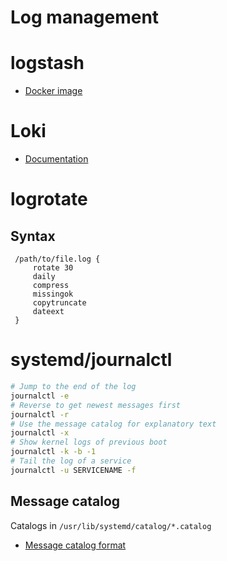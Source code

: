 # Log management
# logstash

- [Docker image](https://hub.docker.com/_/logstash)


# Loki

* [Documentation](https://grafana.com/docs/loki/latest/overview/)


# logrotate
Syntax
------

	 /path/to/file.log {
		 rotate 30
		 daily
		 compress
		 missingok
		 copytruncate
		 dateext
	 }




# systemd/journalctl

```bash
# Jump to the end of the log
journalctl -e
# Reverse to get newest messages first
journalctl -r
# Use the message catalog for explanatory text
journalctl -x
# Show kernel logs of previous boot
journalctl -k -b -1
# Tail the log of a service
journalctl -u SERVICENAME -f
```

## Message catalog

Catalogs in `/usr/lib/systemd/catalog/*.catalog`

- [Message catalog format](https://www.freedesktop.org/wiki/Software/systemd/catalog/)
